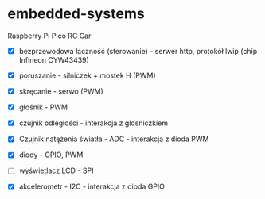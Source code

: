 # embedded-systems
Raspberry Pi Pico RC Car

- [x] bezprzewodowa łączność (sterowanie) - serwer http, protokół lwip (chip Infineon CYW43439)
- [x] poruszanie - silniczek + mostek H (PWM)
- [x] skręcanie - serwo (PWM)
- [x] głośnik - PWM
- [x] czujnik odległości - interakcja z glosniczkiem
- [x] Czujnik natężenia światła - ADC - interakcja z dioda PWM 
- [x] diody - GPIO, PWM
- [ ] wyświetlacz LCD - SPI
- [x] akcelerometr - I2C - interakcja z dioda GPIO

